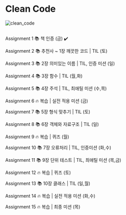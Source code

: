 # Clean Code

![clean_code](https://github.com/chunjr1/clean_code/assets/37570034/a996f869-5838-48e1-b46a-86f7f9768794)


## 
Assignment 1  📚 책 인증 (금) ✔️

Assignment 2  📚 추천사 ~ 1장 깨끗한 코드 | TIL (토)

Assignment 3  📚 2장 의미있는 이름 | TIL, 인증 미션 (일)

Assignment 4  📚 3장 함수 | TIL (월,화)

Assignment 5  📚 4장 주석 | TIL, 최애틸 미션 (수,목)


Assignment 6  🔥 복습 | 실전 적용 미션 (금)

Assignment 7  📚 5장 형식 맞추기 | TIL (토)

Assignment 8  📚 6장 객체와 자료구조 | TIL (일)

Assignment 9  🔥 복습 | 퀴즈 (월)

Assignment 10 📚 7장 오류처리 | TIL, 인증미션 (화,수)

Assignment 11 📚 9장 단위 테스트 | TIL, 최애틸 미션 (목,금)


Assignment 12 🔥 복습 | 퀴즈 (토)

Assignment 13 📚 10장 클래스 | TIL (일,월)

Assignment 14 🔥 복습 | 실전 적용 미션 (화,수)

Assignment 15 🔥 복습 | 최종 미션 (목)

